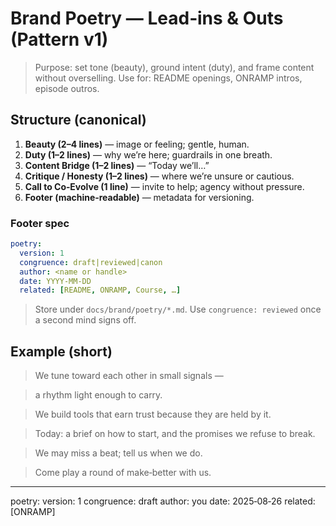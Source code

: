 <!-- status: stub; target: 150+ words -->
# Brand Poetry — Lead‑ins & Outs (Pattern v1)

> Purpose: set tone (beauty), ground intent (duty), and frame content without overselling.
> Use for: README openings, ONRAMP intros, episode outros.

## Structure (canonical)
1. **Beauty (2–4 lines)** — image or feeling; gentle, human.
2. **Duty (1–2 lines)** — why we’re here; guardrails in one breath.
3. **Content Bridge (1–2 lines)** — “Today we’ll…”
4. **Critique / Honesty (1–2 lines)** — where we’re unsure or cautious.
5. **Call to Co‑Evolve (1 line)** — invite to help; agency without pressure.
6. **Footer (machine‑readable)** — metadata for versioning.

### Footer spec
```yaml
poetry:
  version: 1
  congruence: draft|reviewed|canon
  author: <name or handle>
  date: YYYY‑MM‑DD
  related: [README, ONRAMP, Course, …]
```
> Store under `docs/brand/poetry/*.md`. Use `congruence: reviewed` once a second mind signs off.

## Example (short)
> We tune toward each other in small signals —

> a rhythm light enough to carry.

>

> We build tools that earn trust because they are held by it.

>

> Today: a brief on how to start, and the promises we refuse to break.

>

> We may miss a beat; tell us when we do.

>

> Come play a round of make‑better with us.

---

poetry:
  version: 1
  congruence: draft
  author: you
  date: 2025‑08‑26
  related: [ONRAMP]


